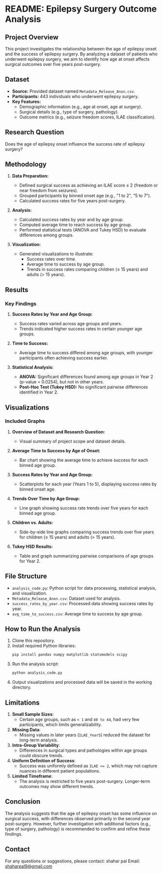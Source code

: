 # README: Epilepsy Surgery Outcome Analysis

## Project Overview
This project investigates the relationship between the age of epilepsy onset and the success of epilepsy surgery. By analyzing a dataset of patients who underwent epilepsy surgery, we aim to identify how age at onset affects surgical outcomes over five years post-surgery.

## Dataset
- **Source:** Provided dataset named `Metadata_Release_Anon.csv`.
- **Participants:** 443 individuals who underwent epilepsy surgery.
- **Key Features:**
  - Demographic information (e.g., age at onset, age at surgery).
  - Surgical details (e.g., type of surgery, pathology).
  - Outcome metrics (e.g., seizure freedom scores, ILAE classification).

## Research Question
Does the age of epilepsy onset influence the success rate of epilepsy surgery?

## Methodology
1. **Data Preparation:**
   - Defined surgical success as achieving an ILAE score ≤ 2 (freedom or near freedom from seizures).
   - Grouped participants by binned onset age (e.g., "1 to 2", "5 to 7").
   - Calculated success rates for five years post-surgery.

2. **Analysis:**
   - Calculated success rates by year and by age group.
   - Computed average time to reach success by age group.
   - Performed statistical tests (ANOVA and Tukey HSD) to evaluate differences among groups.

3. **Visualization:**
   - Generated visualizations to illustrate:
     - Success rates over time.
     - Average time to success by age group.
     - Trends in success rates comparing children (≤ 15 years) and adults (> 15 years).

## Results
### Key Findings
1. **Success Rates by Year and Age Group:**
   - Success rates varied across age groups and years.
   - Trends indicated higher success rates in certain younger age groups.

2. **Time to Success:**
   - Average time to success differed among age groups, with younger participants often achieving success earlier.

3. **Statistical Analysis:**
   - **ANOVA:** Significant differences found among age groups in Year 2 (p-value = 0.0254), but not in other years.
   - **Post-Hoc Test (Tukey HSD):** No significant pairwise differences identified in Year 2.

## Visualizations
### Included Graphs
1. **Overview of Dataset and Research Question:**
   - Visual summary of project scope and dataset details.

2. **Average Time to Success by Age of Onset:**
   - Bar chart showing the average time to achieve success for each binned age group.

3. **Success Rates by Year and Age Group:**
   - Scatterplots for each year (Years 1 to 5), displaying success rates by binned onset age.

4. **Trends Over Time by Age Group:**
   - Line graph showing success rate trends over five years for each binned age group.

5. **Children vs. Adults:**
   - Side-by-side line graphs comparing success trends over five years for children (≤ 15 years) and adults (> 15 years).

6. **Tukey HSD Results:**
   - Table and graph summarizing pairwise comparisons of age groups for Year 2.

## File Structure
- `analysis_code.py`: Python script for data processing, statistical analysis, and visualization.
- `Metadata_Release_Anon.csv`: Dataset used for analysis.
- `success_rates_by_year.csv`: Processed data showing success rates by year.
- `avg_time_to_success.csv`: Average time to success by age group.

## How to Run the Analysis
1. Clone this repository.
2. Install required Python libraries:
   ```bash
   pip install pandas numpy matplotlib statsmodels scipy
   ```
3. Run the analysis script:
   ```bash
   python analysis_code.py
   ```
4. Output visualizations and processed data will be saved in the working directory.

## Limitations
1. **Small Sample Sizes**:
   - Certain age groups, such as `< 1` and `40 to 44`, had very few participants, which limits generalizability.
2. **Missing Data**:
   - Missing values in later years (`ILAE_Year5`) reduced the dataset for long-term analysis.
3. **Intra-Group Variability**:
   - Differences in surgical types and pathologies within age groups could obscure trends.
4. **Uniform Definition of Success**:
   - Success was uniformly defined as `ILAE <= 2`, which may not capture nuances in different patient populations.
5. **Limited Timeframe**:
   - The analysis is restricted to five years post-surgery. Longer-term outcomes may show different trends.


## Conclusion
The analysis suggests that the age of epilepsy onset has some influence on surgical success, with differences observed primarily in the second year post-surgery. However, further investigation with additional factors (e.g., type of surgery, pathology) is recommended to confirm and refine these findings.

## Contact
For any questions or suggestions, please contact:
shahar pal
Email: shaharpal9@gmail.com

